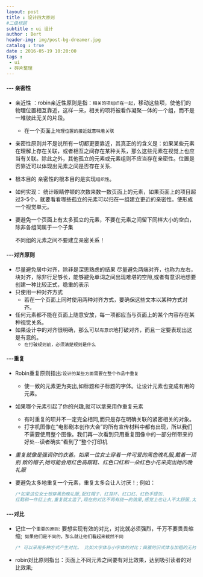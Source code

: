 ```yaml
---
layout: post 
title : 设计四大原则
#二级标题
subtitle : ui 设计　
author : Bert
header-img: img/post-bg-dreamer.jpg
catalog : true
date : 2016-05-19 10:20:00
tags :
 - ui
 - 碎片整理
---
```


#### --- 亲密性

- 亲近性 ：robin亲近性原则是指：`相关的项组织在一起`，移动这些项，使他们的物理位置相互靠近，这样一来，相关的项将被看作凝聚一体的一个组，而不是一堆彼此无关的片段。

  - 在一个页面上`物理位置的接近就意味着关联` 

- 亲密性原则并不是说所有一切都更要靠近，其真正的的含义是：如果某些元素在理解上存在关联，或者相互之间存在某种关系，那么这些元素在视觉上也应当有关联。除此之外，其他孤立的元素或元素组则不应当存在亲密性。位置是否靠近可以体现出元素之间是否存在关系.

- 根本目的
  亲密性的根本目的是实现`组织性`。

- 如何实现：
  统计眼睛停顿的次数来数一数页面上的元素，如果页面上的项目超过3-5个，就要看看哪些孤立的元素可以归在一组建立更近的亲密性。使形成一个视觉单元。

- 要避免一个页面上有太多孤立的元素，不要在元素之间留下同样大小的空白，除非各组同属于一个子集

  不同组的元素之间不要建立亲密关系！ 

#### ---对齐原则

- 尽量避免居中对齐，除非是深思熟虑的结果
  尽量避免两端对齐，也称为左右，块对齐，除非行足够长，能够避免单词之间出现难堪的空隙,或者有意识地想要创建一种比较正式，稳重的表示
- 只使用一种对齐方式
  - 若在一个页面上同时使用两种对齐方式，要确保这些文本以某种方式对齐。
- 任何元素都不能在页面上随意安放，每一项都应当与页面上的某个内容存在某种视觉关系。
- 如果设计中的对齐很明确，那么可以`有意识`地打破对齐，而且一定要表现出这是有意的。
  - `在打破规则前，必须清楚规则是什么`

#### ---重复

- Robin重复原则指出:`设计的某些方面需要在整个作品中重复`

  - 使一致的元素更为突出,如标题和子标题的字体。让设计元素也变成有用的元素。
  
- 如果哪个元素引起了你的兴趣,就可以拿来用作重复元素

  - 有时重复的项并不一定完全相同,而只是存在明确关联的紧密相关的对象。
  - 打字机图像在“电影剧本创作大会”的所有宣传材料中都有出现，所以我们不需要使用整个图像。我们再一次看到只用重复图像中的一部分所带来的好处--读者确实“看到了”整个打印机

- *重复就像是强调你的衣着。如果一位女士穿着一件可爱的黑色晚礼服,戴着一顶别
  致的帽子,她可能会用红色高跟鞋、红色口红和一朵红色小花来突出她的晚礼服*

- 要避免太多地重复一个元素，重复太多会让人讨厌！;
  例如：

  ```js
  /*如果这位女士想穿黑色晚礼服,配红帽子、红耳环、红口红、红色手提包、
  红鞋和一件红上衣,重复就太滥了,现在的对比不再有统一的效果,感觉上也让人不太舒服,太多的重复将混淆重点。*/
  ```

#### ---对比

- 记住一个`重要的原则`: 要想实现有效的对比，对比就必须强烈，千万不要畏畏缩缩;` 如果他们是不同的，那么就让他们看起来截然不同`

  ```php
  /* 可以采用多种方式产生对比。 比如大字体与小字体的对比；典雅的旧式体与加粗的无衬线的对比，细线与粗线的对比，冷色与暖色的对比，平滑材质与粗糙材质的对比；水平元素(如很长的一行的文本) 与垂直元素(又高又窄的以一列文本) 间隔很宽的文本行与紧凑在一起的文本行形成对比；小图片和大图片的对比，等等*/
  ```

- robin对比原则指出：页面上不同元素之间要有对比效果，达到吸引读者的对比效果;

